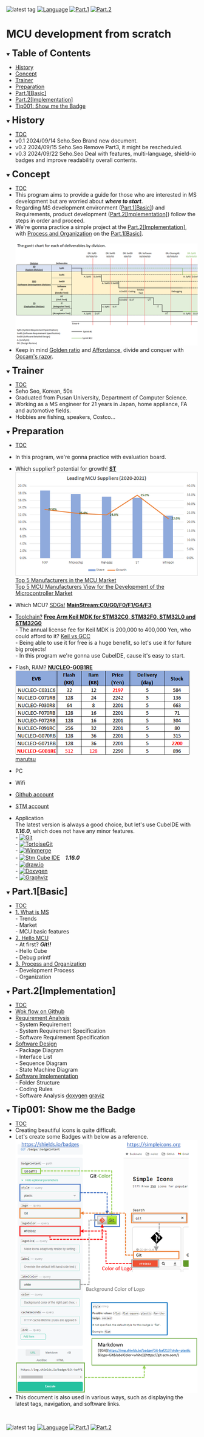 ![latest tag](https://img.shields.io/github/v/tag/gtuja/CSC_MS.svg?color=brightgreen)
[![Language](https://img.shields.io/badge/Language-%E6%97%A5%E6%9C%AC%E8%AA%9E-brightgreen)](https://github.com/gtuja/CSC_MS/blob/main/README.md)
[![Part.1](https://img.shields.io/badge/Part.1-Basic-brightgreen)](https://github.com/gtuja/CSC_MS/blob/main/Part1/1.What%20is%20MS_en.md) [![Part.2](https://img.shields.io/badge/Part.2-Implementation-brightgreen)](https://github.com/gtuja/CSC_MS/blob/main/Part2/1.WorFlowOnGithub_en.md)

# MCU development from scratch

<div id="toc"></div>
<details open>
<summary><font size="5"><b>Table of Contents</b></font></summary>

- [History](#history)
- [Concept](#Concept)
- [Trainer](#Trainer)
- [Preparation](#Preparation)
- [Part.1[Basic]](#Part1_Basic)
- [Part.2[Implementation]](#Part2_Implementation)
- [Tip001: Show me the Badge](#Tip001)

</details>

<div id="history"></div>
<details open>
<summary><font size="5"><b>History</b></font></summary> 

- [TOC](#toc)
- v0.1 2024/09/14 Seho.Seo Brand new document.
- v0.2 2024/09/15 Seho.Seo Remove Part3, it might be rescheduled.
- v0.3 2024/09/22 Seho.Seo Deal with features, multi-language, shield-io badges and improve readability overall contents.

</details>

<div id="Concept"></div>
<details open>
<summary><font size="5"><b>Concept</b></font></summary>

- [TOC](#toc)
- This program aims to provide a guide for those who are interested in MS development but are worried about ***where to start***.
- Regarding MS development environment ([Part.1[Basic]](Part1_Basic)) and Requirements, product development ([Part.2[Implementation]](#Part2_Implementation))
follow the steps in order and proceed.
- We're gonna practice a simple project at the [Part.2[Implementation]](#Part2_Implementation), with [Process and Organization](https://github.com/gtuja/CSC_MS/blob/main/Part1/3.ProcessAndOrganization.md) on the [Part.1[Basic]](#Part1_Basic).<br><br>
![gantt_chart_deliverables_by_division](https://github.com/gtuja/CSC_MS/blob/main/Resources/README/gantt_chart_deliverables_by_division.png)
- Keep in mind [Golden ratio](https://en.m.wikipedia.org/wiki/Golden_ratio) and [Affordance](https://en.m.wikipedia.org/wiki/Affordance), divide and conquer with [Occam's razor](https://en.m.wikipedia.org/wiki/Occam%27s_razor). 

</details>

<div id="Trainer"></div>
<details open>
<summary><font size="5"><b>Trainer</b></font></summary>

- [TOC](#toc)
- Seho Seo, Korean, 50s
- Graduated from Pusan University, Department of Computer Science.
- Working as a MS engineer for 21 years in Japan, home appliance, FA  and automotive fields.
- Hobbies are fishing, speakers, Costco...

</details>

<div id="Preparation"></div>
<details open>
<summary><font size="5"><b>Preparation</b></font></summary>

- [TOC](#toc)
- In this program, we're gonna practice with evaluation board.
- Which supplier? potential for growth! **[ST](https://www.st.com/content/st_com/en.html)**<br>
![Leading MCU suppliers(2021)](https://github.com/gtuja/CSC_MS/blob/main/Resources/README/Leading_MCU_Suppliers_2020_22021.png)<br>
[Top 5 Manufacturers in the MCU Market](https://www.onerivertronics.com/a/43018.html)<br>
[Top 5 MCU Manufacturers View for the Development of the Microcontroller Market](https://www.hardfindelec.com/a/76030.html)
- Which MCU? [SDGs!](https://en.wikipedia.org/wiki/Sustainable_Development_Goals) **[MainStream:C0/G0/F0/F1/G4/F3](https://www.st.com/en/microcontrollers-microprocessors/stm32-32-bit-arm-cortex-mcus.html)**<br>
- [Toolchain?](https://en.wikipedia.org/wiki/Toolchain) **[Free Arm Keil MDK for STM32C0, STM32F0, STM32L0 and STM32G0](https://www.st.com/ja/partner-products-and-services/free-arm-keil-mdk-for-stm32c0-stm32f0-stm32l0-and-stm32g0.html)**<br>
\- The annual license fee for Keil MDK is 200,000 to 400,000 Yen, who could afford to it? [Keil vs GCC](https://stackoverflow.com/questions/1226401/keil-vs-gcc-for-arm7)<br>
\- Being able to use it for free is a huge benefit, so let's use it for future big projects!<br>
\- In this program we're gonna use CubeIDE, cause it's easy to start.<br>

- Flash, RAM? **[NUCLEO-G0B1RE](https://www.st.com/ja/evaluation-tools/nucleo-g0b1re.html)**<br>
![NucleoSeries_C0G0F0](https://github.com/gtuja/CSC_MS/blob/main/Resources/README/NucleoSeries_C0G0F0.png)<br>
[marutsu](https://www.marutsu.co.jp/pc/i/40719714/)
- PC
- Wifi
- [Github account](https://github.com)
- [STM account](https://www.st.com)
- Application<br>
The latest version is always a good choice, but let's use CubeIDE with ***1.16.0***, which does not have any minor features.<br>
\- [![Git](https://img.shields.io/badge/Git-brightgreen?style=flat&logo=Git&logoColor=%23F05032&labelColor=white)](https://git-scm.com/)<br>
\- [![TortoiseGit](https://img.shields.io/badge/TortoiseGit-brightgreen?style=flat)](https://tortoisegit.org/)<br>
\- [![Winmerge](https://img.shields.io/badge/Winmerge-brightgreen?style=flat)](https://winmerge.org/)<br>
\- [![Stm Cube IDE](https://img.shields.io/badge/Stm-brightgreen?style=flat&logo=stmicroelectronics&logoColor=%2303234B&labelColor=white)](https://www.st.com/en/development-tools/stm32cubeide.html)　***1.16.0***<br>
\- [![draw.io](https://img.shields.io/badge/Drawio-brightgreen?style=flat&logo=diagramsdotnet&logoColor=%23F08705&labelColor=white)](https://app.diagrams.net/)<br>
\- [![Doxygen](https://img.shields.io/badge/Doxygen-brightgreen?style=flat)](https://www.doxygen.nl/)<br>
\- [![Graphviz](https://img.shields.io/badge/Graphviz-brightgreen?style=flat)](https://graphviz.org/)<br>

</details>

<div id="Part1_Basic"></div>
<details open>
<summary><font size="5"><b>Part.1[Basic]</b></font></summary>

- [TOC](#toc)
- [1. What is MS](https://github.com/gtuja/CSC_MS/blob/main/Part1/1.What%20is%20MS_en.md)<br>
\- Trends<br>
\- Market<br>
\- MCU basic features<br>
- [2. Hello MCU](https://github.com/gtuja/CSC_MS/blob/main/Part1/2.Hello%20MCU_en.md)<br>
\- At first? ***Git!!***<br>
\- Hello Cube<br>
\- Debug printf<br>
- [3. Process and Organization](https://github.com/gtuja/CSC_MS/blob/main/Part1/3.ProcessAndOrganization_en.md)<br>
\- Development Process<br>
\- Organization<br>

</details>

<div id="Part2_Implementation"></div>
<details open>
<summary><font size="5"><b>Part.2[Implementation]</b></font></summary>

- [TOC](#toc)
- [Wok flow on Github](https://github.com/gtuja/CSC_MS/blob/main/Part2/1.WorFlowOnGithub_en.md)<br>
- [Requirement Analysis](https://github.com/gtuja/CSC_MS/blob/main/Part2/2.RequirementAnalysis_en.md)<br>
\- System Requirement<br>
\- System Requirement Specification<br>
\- Software Requirement Specification<br>
- [Software Design](https://github.com/gtuja/CSC_MS/blob/main/Part2/3.SoftwareDesign_en.md)<br>
\- Package Diagram<br>
\- Interface List<br>
\- Sequence Diagram<br>
\- State Machine Diagram<br>
- [Software Implementation](https://github.com/gtuja/CSC_MS/blob/main/Part2/4.SoftwareImplementation_en.md)<br>
\- Folder Structure<br>
\- Coding Rules<br>
\- Software Analysis [doxygen](https://www.doxygen.nl/) [graviz](https://graphviz.org/)<br>

</details>

<div id="Tip001"></div>
<details open>
<summary><font size="5"><b>Tip001: Show me the Badge</b></font></summary>

- [TOC](#toc)<br>
- Creating beautiful icons is quite difficult.
- Let's create some Badges with below as a reference.<br>
![Show-me-the-badge](https://github.com/gtuja/CSC_MS/blob/main/Resources/Tips/tip001_001_shields_io_static_badge.png)<br>
- This document is also used in various ways, such as displaying the latest tags, navigation, and software links.

</details>
<br>

![latest tag](https://img.shields.io/github/v/tag/gtuja/CSC_MS.svg?color=brightgreen)
[![Language](https://img.shields.io/badge/Language-%E6%97%A5%E6%9C%AC%E8%AA%9E-brightgreen)](https://github.com/gtuja/CSC_MS/blob/main/README.md)
[![Part.1](https://img.shields.io/badge/Part.1-Basic-brightgreen)](https://github.com/gtuja/CSC_MS/blob/main/Part1/1.What%20is%20MS_en.md) [![Part.2](https://img.shields.io/badge/Part.2-Implementation-brightgreen)](https://github.com/gtuja/CSC_MS/blob/main/Part2/1.WorFlowOnGithub_en.md)

